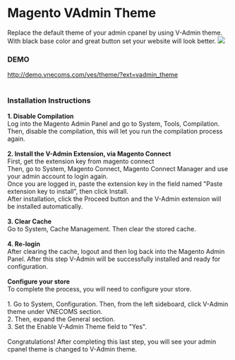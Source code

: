 Magento VAdmin Theme
=============
<p>
Replace the default theme of your admin cpanel by using V-Admin theme. <br />
With black base color and great button set your website will look better.
<img src="http://vnecoms.com/media/wysiwyg/vadmin/vadmin_configuration.jpg">
</p>

<h3>DEMO</h3>
<p>
<a href="http://demo.vnecoms.com/ves/theme/?ext=vadmin_theme">http://demo.vnecoms.com/ves/theme/?ext=vadmin_theme</a><br>
<br>
</p>

<h3>Installation Instructions</h3>
<p><strong>1. Disable Compilation</strong><br> Log into the Magento Admin Panel and go to System, Tools, Compilation. Then, disable the compilation, this will let you run the compilation process again.<br> <br> <strong>2. Install the V-Admin Extension, via Magento Connect </strong> <br> First, get the extension key from magento connect<br> Then, go to System, Magento Connect, Magento Connect Manager and use your admin account to login again.<br> Once you are logged in, paste the extension key in the field named "Paste extension key to install", then click Install.<br> After installation, click the Proceed button and the V-Admin extension will be installed automatically.<br> <br> <strong>3. Clear Cache</strong><br> Go to System, Cache Management. Then clear the stored cache.<br> <br> <strong>4. Re-login</strong><br> After clearing the cache, logout and then log back into the Magento Admin Panel. After this step V-Admin will be successfully installed and ready for configuration.<br> <br> <strong><span>Configure your store</span></strong><br> To complete the process, you will need to configure your store.<br> <br> 1. Go to System, Configuration. Then, from the left sideboard, click V-Admin theme under VNECOMS section. <br> 2. Then, expand the General section. <br> 3. Set the Enable V-Admin Theme field to "Yes".<br> <br> Congratulations! After completing this last step, you will see your admin cpanel theme is changed to V-Admin theme.</p>
